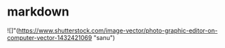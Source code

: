 # markdown
![]"(https://www.shutterstock.com/image-vector/photo-graphic-editor-on-computer-vector-1432421069 "sanu")
